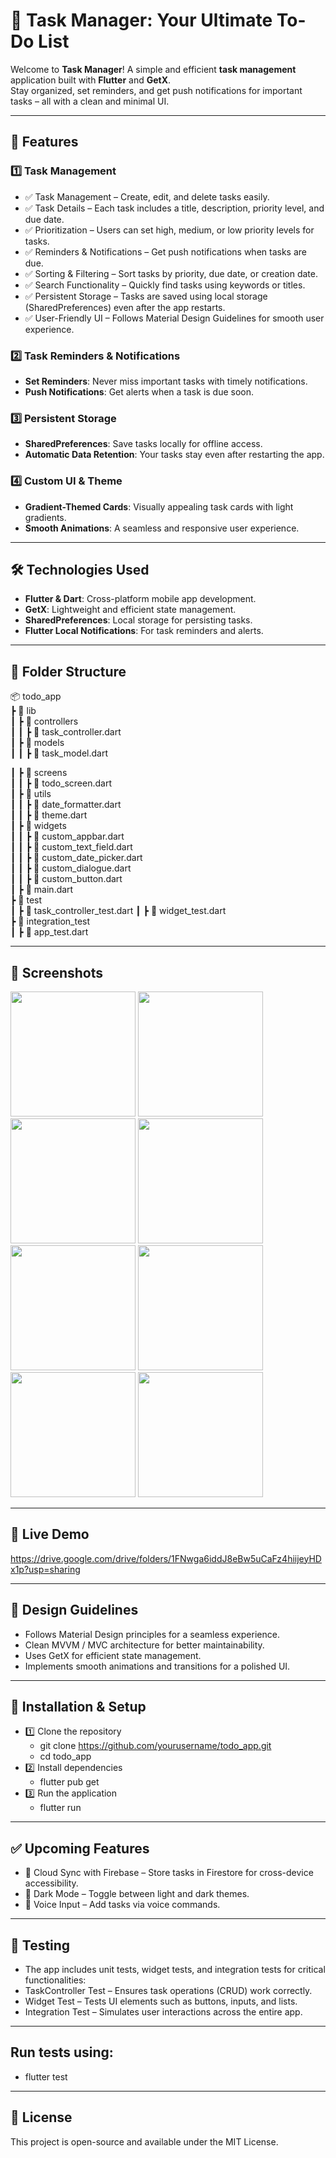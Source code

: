 # 📝 Task Manager: Your Ultimate To-Do List  

Welcome to **Task Manager**! A simple and efficient **task management** application built with **Flutter** and **GetX**.  
Stay organized, set reminders, and get push notifications for important tasks – all with a clean and minimal UI.  

---

## 📌 Features  
### 1️⃣ Task Management  
-  ✅ Task Management – Create, edit, and delete tasks easily.
-  ✅ Task Details – Each task includes a title, description, priority level, and due date.
-  ✅ Prioritization – Users can set high, medium, or low priority levels for tasks.
-  ✅ Reminders & Notifications – Get push notifications when tasks are due.
-  ✅ Sorting & Filtering – Sort tasks by priority, due date, or creation date.
-  ✅ Search Functionality – Quickly find tasks using keywords or titles.
-  ✅ Persistent Storage – Tasks are saved using local storage (SharedPreferences) even after the app restarts.
-  ✅ User-Friendly UI – Follows Material Design Guidelines for smooth user experience. 

### 2️⃣ Task Reminders & Notifications  
- **Set Reminders**: Never miss important tasks with timely notifications.  
- **Push Notifications**: Get alerts when a task is due soon.  

### 3️⃣ Persistent Storage  
- **SharedPreferences**: Save tasks locally for offline access.  
- **Automatic Data Retention**: Your tasks stay even after restarting the app.  

### 4️⃣ Custom UI & Theme  
- **Gradient-Themed Cards**: Visually appealing task cards with light gradients.  
- **Smooth Animations**: A seamless and responsive user experience.  

---

## 🛠 Technologies Used  
- **Flutter & Dart**: Cross-platform mobile app development.  
- **GetX**: Lightweight and efficient state management.  
- **SharedPreferences**: Local storage for persisting tasks.  
- **Flutter Local Notifications**: For task reminders and alerts.

---


## 📂 Folder Structure  
📦 todo_app  
 ┣ 📂 lib  
 ┃ ┣ 📂 controllers  
 ┃ ┃ ┣ 📜 task_controller.dart  
 ┃ ┣ 📂 models  
 ┃ ┃ ┣ 📜 task_model.dart 

 ┃ ┣ 📂 screens  
 ┃ ┃ ┣ 📜 todo_screen.dart   
 ┃ ┣ 📂 utils  
 ┃ ┃ ┣ 📜 date_formatter.dart  
 ┃ ┃ ┣ 📜 theme.dart  
 ┃ ┣ 📂 widgets  
 ┃ ┃ ┣ 📜 custom_appbar.dart  
 ┃ ┃ ┣ 📜 custom_text_field.dart  
 ┃ ┃ ┣ 📜 custom_date_picker.dart  
 ┃ ┃ ┣ 📜 custom_dialogue.dart   
 ┃ ┃ ┣ 📜 custom_button.dart    
 ┃ ┣ 📜 main.dart   
 ┣ 📂 test  
 ┃ ┣ 📜 task_controller_test.dart 
 ┃ ┣ 📜 widget_test.dart  
 ┣ 📂 integration_test  
 ┃ ┣ 📜 app_test.dart  

 ---
 
 ## 📸 Screenshots  

<img src="https://github.com/user-attachments/assets/b98f4602-754f-463c-a952-dc4f33f403a6" width="200"/> 
<img src="https://github.com/user-attachments/assets/4e7d93bc-d3c9-4a39-af95-f1a3d3006b5a" width="200"/> 
<img src="https://github.com/user-attachments/assets/fd43228b-36c7-41ac-9bc7-ec0a83ccee93" width="200"/> 
<img src="https://github.com/user-attachments/assets/edd53dde-9c0c-48ed-9713-057c43fb758d" width="200"/> 
<img src="https://github.com/user-attachments/assets/e16491c1-2251-41e5-91e0-fc28afb797b4" width="200"/> 
<img src="https://github.com/user-attachments/assets/87a005c2-4299-45cb-b89b-31c9e740cb19" width="200"/> 
<img src="https://github.com/user-attachments/assets/6c3bc23f-23c5-4d7e-a2b2-d3676f511148" width="200"/> 
<img src="https://github.com/user-attachments/assets/cbdea84e-c1a4-4d62-9b2d-fbf701781517" width="200"/> 

---

 ## 📸 Live Demo  
https://drive.google.com/drive/folders/1FNwga6iddJ8eBw5uCaFz4hiijeyHDx1p?usp=sharing

---

## 🎨 Design Guidelines
- Follows Material Design principles for a seamless experience.
- Clean MVVM / MVC architecture for better maintainability.
- Uses GetX for efficient state management.
- Implements smooth animations and transitions for a polished UI.

---

## 🚀 Installation & Setup
- 1️⃣ Clone the repository
    - git clone https://github.com/yourusername/todo_app.git
    - cd todo_app
- 2️⃣ Install dependencies
    - flutter pub get
- 3️⃣ Run the application
    - flutter run

---
  
## ✅ Upcoming Features
- 🔹 Cloud Sync with Firebase – Store tasks in Firestore for cross-device accessibility.
- 🔹 Dark Mode – Toggle between light and dark themes.
- 🔹 Voice Input – Add tasks via voice commands.

---

## 🧪 Testing
- The app includes unit tests, widget tests, and integration tests for critical functionalities:
- TaskController Test – Ensures task operations (CRUD) work correctly.
- Widget Test – Tests UI elements such as buttons, inputs, and lists.
- Integration Test – Simulates user interactions across the entire app.

---

## Run tests using:
  - flutter test

---

## 📜 License
This project is open-source and available under the MIT License.

